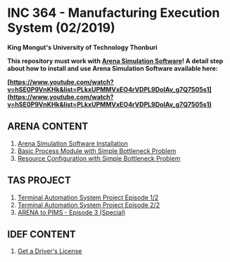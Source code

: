 # INC 364 - Manufacturing Execution System (02/2019)

**King Mongut's University of Technology Thonburi**

**This repository must work with [Arena Simulation Software](https://www.arenasimulation.com/)! A detail step about how to install and use Arena Simulation Software available here:**

**[https://www.youtube.com/watch?v=hSE0P9VnKHk&list=PLkxUPMMVxEO4rVDPL9DolAv_g7Q7505s1](https://www.youtube.com/watch?v=hSE0P9VnKHk&list=PLkxUPMMVxEO4rVDPL9DolAv_g7Q7505s1)**

## ARENA CONTENT

1. [Arena Simulation Software Installation](https://youtu.be/hSE0P9VnKHk)
2. [Basic Process Module with Simple Bottleneck Problem](https://youtu.be/GMcV97ZZ1Q8)
3. [Resource Configuration with Simple Bottleneck Problem](https://youtu.be/OPO4LVR8A5s)

## TAS PROJECT

1. [Terminal Automation System Project Episode 1/2](https://youtu.be/IOilCwgv2Sk)
2. [Terminal Automation System Project Episode 2/2](https://youtu.be/DorEVIrI0rQ)
3. [ARENA to PIMS - Episode 3 (Special)](https://youtu.be/97bDeZY9gwc)

## IDEF CONTENT

1. [Get a Driver's License](https://youtu.be/7Eze-K9Fxxw)
